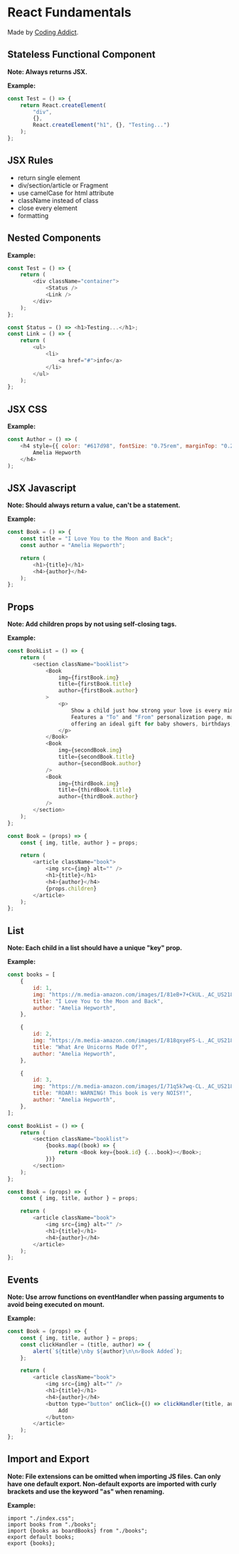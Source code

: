 # React Fundamentals

Made by [Coding Addict](https://www.youtube.com/channel/UCMZFwxv5l-XtKi693qMJptA).

## Stateless Functional Component

**Note: Always returns JSX.**

**Example:**

```javascript
const Test = () => {
	return React.createElement(
		"div",
		{},
		React.createElement("h1", {}, "Testing...")
	);
};
```

## JSX Rules

- return single element
- div/section/article or Fragment
- use camelCase for html attribute
- className instead of class
- close every element
- formatting

## Nested Components

**Example:**

```javascript
const Test = () => {
	return (
		<div className="container">
			<Status />
			<Link />
		</div>
	);
};

const Status = () => <h1>Testing...</h1>;
const Link = () => {
	return (
		<ul>
			<li>
				<a href="#">info</a>
			</li>
		</ul>
	);
};
```

## JSX CSS

**Example:**

```javascript
const Author = () => (
	<h4 style={{ color: "#617d98", fontSize: "0.75rem", marginTop: "0.25rem" }}>
		Amelia Hepworth
	</h4>
);
```

## JSX Javascript

**Note: Should always return a value, can't be a statement.**

**Example:**

```javascript
const Book = () => {
	const title = "I Love You to the Moon and Back";
	const author = "Amelia Hepworth";

	return (
		<h1>{title}</h1>
		<h4>{author}</h4>
	);
};
```

## Props

**Note: Add children props by not using self-closing tags.**

**Example:**

```javascript
const BookList = () => {
	return (
		<section className="booklist">
			<Book
				img={firstBook.img}
				title={firstBook.title}
				author={firstBook.author}
			>
				<p>
					Show a child just how strong your love is every minute of the day!
					Features a "To" and "From" personalization page, making this sweet
					offering an ideal gift for baby showers, birthdays, and new parents.
				</p>
			</Book>
			<Book
				img={secondBook.img}
				title={secondBook.title}
				author={secondBook.author}
			/>
			<Book
				img={thirdBook.img}
				title={thirdBook.title}
				author={thirdBook.author}
			/>
		</section>
	);
};

const Book = (props) => {
	const { img, title, author } = props;

	return (
		<article className="book">
			<img src={img} alt="" />
			<h1>{title}</h1>
			<h4>{author}</h4>
			{props.children}
		</article>
	);
};
```

## List

**Note: Each child in a list should have a unique "key" prop.**

**Example:**

```javascript
const books = [
	{
		id: 1,
		img: "https://m.media-amazon.com/images/I/81eB+7+CkUL._AC_US218_..jpg",
		title: "I Love You to the Moon and Back",
		author: "Amelia Hepworth",
	},

	{
		id: 2,
		img: "https://m.media-amazon.com/images/I/818qxyeFS-L._AC_US218_..jpg",
		title: "What Are Unicorns Made Of?",
		author: "Amelia Hepworth",
	},

	{
		id: 3,
		img: "https://m.media-amazon.com/images/I/71q5k7wq-CL._AC_US218_..jpg",
		title: "ROAR!: WARNING! This book is very NOISY!",
		author: "Amelia Hepworth",
	},
];

const BookList = () => {
	return (
		<section className="booklist">
			{books.map((book) => {
				return <Book key={book.id} {...book}></Book>;
			})}
		</section>
	);
};

const Book = (props) => {
	const { img, title, author } = props;

	return (
		<article className="book">
			<img src={img} alt="" />
			<h1>{title}</h1>
			<h4>{author}</h4>
		</article>
	);
};
```

## Events

**Note: Use arrow functions on eventHandler when passing arguments to avoid being executed on mount.**

**Example:**

```javascript
const Book = (props) => {
	const { img, title, author } = props;
	const clickHandler = (title, author) => {
		alert(`${title}\nby ${author}\n\n✓Book Added`);
	};

	return (
		<article className="book">
			<img src={img} alt="" />
			<h1>{title}</h1>
			<h4>{author}</h4>
			<button type="button" onClick={() => clickHandler(title, author)}>
				Add
			</button>
		</article>
	);
};
```

## Import and Export

**Note: File extensions can be omitted when importing JS files. Can only have one default export. Non-default exports are imported with curly brackets and use the keyword "as" when renaming.**

**Example:**

`import "./index.css";`  
`import books from "./books";`  
`import {books as boardBooks} from "./books";`  
`export default books;`  
`export {books};`
